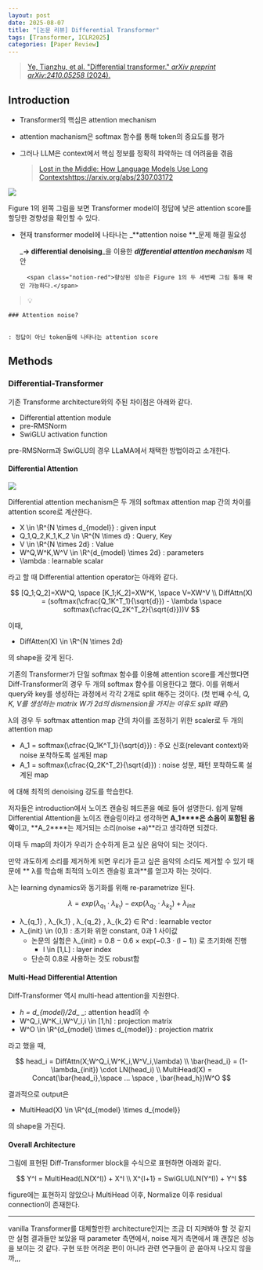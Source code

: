 ```yaml
---
layout: post
date: 2025-08-07
title: "[논문 리뷰] Differential Transformer"
tags: [Transformer, ICLR2025]
categories: [Paper Review]
---
```


> [Ye, Tianzhu, et al. "Differential transformer." ](https://arxiv.org/abs/2410.05258)[_arXiv preprint arXiv:2410.05258_](https://arxiv.org/abs/2410.05258)[ (2024).](https://arxiv.org/abs/2410.05258)



## Introduction

- Transformer의 핵심은 attention mechanism
- attention machanism은 softmax 함수를 통해 token의 중요도를 평가
- 그러나 LLM은 context에서 핵심 정보를 정확히 파악하는 데 어려움을 겪음

	> [Lost in the Middle: How Language Models Use Long Contextshttps://arxiv.org/abs/2307.03172](https://arxiv.org/abs/2307.03172)


![](https://prod-files-secure.s3.us-west-2.amazonaws.com/542b861c-36a8-4051-84e5-8804b6728dba/9083ea56-691a-4752-ae26-47f403431ac8/image.png?X-Amz-Algorithm=AWS4-HMAC-SHA256&X-Amz-Content-Sha256=UNSIGNED-PAYLOAD&X-Amz-Credential=ASIAZI2LB466RBLDZS5N%2F20250921%2Fus-west-2%2Fs3%2Faws4_request&X-Amz-Date=20250921T210104Z&X-Amz-Expires=3600&X-Amz-Security-Token=IQoJb3JpZ2luX2VjEJL%2F%2F%2F%2F%2F%2F%2F%2F%2F%2FwEaCXVzLXdlc3QtMiJHMEUCIQC%2BcRJjZM7FCjryn6Q1%2BVudr6yal3Mr1uD2tz6RvJWN%2BwIgUy0vU8t3zDVsKTTd3fLYEacRnC%2BcYPl4PCPUhwYJHFgq%2FwMIGhAAGgw2Mzc0MjMxODM4MDUiDB2tFdIqny8DvUgsHyrcA%2BsAYoGPd3wTBh9NmxLs9UR6iYtDJECoFHFrVaQ52Y%2FS0U%2FJypw%2BncZGme%2F2uSRQUTEfvbB9EvnJpemCPQgfgQnZzMtFbTKGfiqtnz%2BPOvyShy1%2Bb2LTgr4c1kKiJzpLe4H2CfTcZDBZD3vYKEvKg59cxZjVKxNJeur2DamiU3Pe7LZeTf7D14OAbR4Hpy5kWX%2BTEpziAlOZHP3tM%2F8lkMe7mwMPFG9Tni9s04JuEO867j5m1SJ96jsSOHamNOawMzqirTHY4u25kTKgfmfpGBVmaD%2Fs998xmTOemrUIj7ydDCQhE%2B5ASF0WtdLXo2IFP9qoXEEiM%2F%2FXoijSMjYM1%2FaV9fx74BsRgYnH3PDgmswYVYzU76RcVuSoPQiUvQM7MnGI2qvcOvyqy5k6fZfgmKIUoVAFCM9pvbC%2FWWM0pZFo2u7M96roCUHh%2FxBfjcgkHQkF4bETiMlWa8ksGIu7cfxylWoNGfNuz4McA%2FeT3396SNaKnSPqu%2BzWdCdGIzwNU2DgdlUtAoevuFaanOaWpypsBBC74Qa%2B0wGkKhEPtjLcY6ulC6xtSmnDSfRh9VwJawUU7YyCFB4LEoKk5pKE9qvtsDGjBgf%2F9xOkpmOxTO7oUeaTWDj%2FRVvrrALmMOvpwMYGOqUB7xekHxqZ32zYWy9lfc3VWbUiWscfFF3jBcjEZHR1cZc4oc6G%2FtZu95zqBHPHeDKa1D0IsglqPy44mt9OnASC%2BrYQbfhw0kQu7HW9qqA7zXC4my%2BERscDEfhu6hZkrZwtA9POpiAuumVqDB%2FjTSQdF16QGqMVghomyN%2F27w%2Be7VHjDafRxWEGhgPYsFCPDo2EVFjo%2BscRYVxb1Rm4DkZrjFKNaZEX&X-Amz-Signature=7018910db8c3efa249393d4ee9b7b2aabc296948f76c92674f1f81f55460468b&X-Amz-SignedHeaders=host&x-amz-checksum-mode=ENABLED&x-id=GetObject)


Figure 1의 왼쪽 그림을 보면 Transformer model이 정답에 낮은 attention score를 할당한 경향성을 확인할 수 있다.

- 현재 transformer model에 나타나는 _**attention noise **_문제 해결 필요성

	_**→ differential denoising**_을 이용한 _**differential attention mechanism**_ 제안


		<span class="notion-red">향상된 성능은 Figure 1의 두 세번째 그림 통해 확인 가능하다.</span>


> 💡 


	### Attention noise?


	: 정답이 아닌 token들에 나타나는 attention score



## Methods



### Differential-Transformer


기존 Transforme architecture와의 주된 차이점은 아래와 같다.

- Differential attention module
- pre-RMSNorm
- SwiGLU activation function

pre-RMSNorm과 SwiGLU의 경우 LLaMA에서 채택한 방법이라고 소개한다.



#### Differential Attention


![](https://prod-files-secure.s3.us-west-2.amazonaws.com/542b861c-36a8-4051-84e5-8804b6728dba/116d70b2-1963-4810-9167-f4c7d8a06e8f/image.png?X-Amz-Algorithm=AWS4-HMAC-SHA256&X-Amz-Content-Sha256=UNSIGNED-PAYLOAD&X-Amz-Credential=ASIAZI2LB466RBLDZS5N%2F20250921%2Fus-west-2%2Fs3%2Faws4_request&X-Amz-Date=20250921T210104Z&X-Amz-Expires=3600&X-Amz-Security-Token=IQoJb3JpZ2luX2VjEJL%2F%2F%2F%2F%2F%2F%2F%2F%2F%2FwEaCXVzLXdlc3QtMiJHMEUCIQC%2BcRJjZM7FCjryn6Q1%2BVudr6yal3Mr1uD2tz6RvJWN%2BwIgUy0vU8t3zDVsKTTd3fLYEacRnC%2BcYPl4PCPUhwYJHFgq%2FwMIGhAAGgw2Mzc0MjMxODM4MDUiDB2tFdIqny8DvUgsHyrcA%2BsAYoGPd3wTBh9NmxLs9UR6iYtDJECoFHFrVaQ52Y%2FS0U%2FJypw%2BncZGme%2F2uSRQUTEfvbB9EvnJpemCPQgfgQnZzMtFbTKGfiqtnz%2BPOvyShy1%2Bb2LTgr4c1kKiJzpLe4H2CfTcZDBZD3vYKEvKg59cxZjVKxNJeur2DamiU3Pe7LZeTf7D14OAbR4Hpy5kWX%2BTEpziAlOZHP3tM%2F8lkMe7mwMPFG9Tni9s04JuEO867j5m1SJ96jsSOHamNOawMzqirTHY4u25kTKgfmfpGBVmaD%2Fs998xmTOemrUIj7ydDCQhE%2B5ASF0WtdLXo2IFP9qoXEEiM%2F%2FXoijSMjYM1%2FaV9fx74BsRgYnH3PDgmswYVYzU76RcVuSoPQiUvQM7MnGI2qvcOvyqy5k6fZfgmKIUoVAFCM9pvbC%2FWWM0pZFo2u7M96roCUHh%2FxBfjcgkHQkF4bETiMlWa8ksGIu7cfxylWoNGfNuz4McA%2FeT3396SNaKnSPqu%2BzWdCdGIzwNU2DgdlUtAoevuFaanOaWpypsBBC74Qa%2B0wGkKhEPtjLcY6ulC6xtSmnDSfRh9VwJawUU7YyCFB4LEoKk5pKE9qvtsDGjBgf%2F9xOkpmOxTO7oUeaTWDj%2FRVvrrALmMOvpwMYGOqUB7xekHxqZ32zYWy9lfc3VWbUiWscfFF3jBcjEZHR1cZc4oc6G%2FtZu95zqBHPHeDKa1D0IsglqPy44mt9OnASC%2BrYQbfhw0kQu7HW9qqA7zXC4my%2BERscDEfhu6hZkrZwtA9POpiAuumVqDB%2FjTSQdF16QGqMVghomyN%2F27w%2Be7VHjDafRxWEGhgPYsFCPDo2EVFjo%2BscRYVxb1Rm4DkZrjFKNaZEX&X-Amz-Signature=3ab96db8d5e2a436848cbb0aa43d223eef95e37cc6d0cedfd538a4a19a064b79&X-Amz-SignedHeaders=host&x-amz-checksum-mode=ENABLED&x-id=GetObject)


Differential attention mechanism은 두 개의 softmax attention map 간의 차이를 attention score로 계산한다.

- X \in \R^{N \times d\_{model}} : given input
- Q\_1,Q\_2,K\_1,K\_2 \in \R^{N \times d} : Query, Key
- V \in \R^{N \times 2d} : Value
- W^Q,W^K,W^V \in \R^{d\_{model} \times 2d} : parameters
- \lambda : learnable scalar

라고 할 때 Differential attention operator는 아래와 같다.


$$
[Q_1;Q_2]=XW^Q, \space [K_1;K_2]=XW^K, \space V=XW^V \\
DiffAttn(X) = (softmax(\cfrac{Q_1K^T_1}{\sqrt{d}}) - \lambda \space softmax(\cfrac{Q_2K^T_2}{\sqrt{d}}))V
$$


이때,

- DiffAtten(X) \in \R^{N \times 2d}

의 shape을 갖게 된다.


기존의 Transformer가 단일 softmax 함수를 이용해 attention score를 계산했다면 Diff-Transformer의 경우 두 개의 softmax 함수를 이용한다고 했다. 이를 위해서 query와 key를 생성하는 과정에서 각각 2개로 split 해주는 것이다. <span class="notion-red">(첫 번째 수식, </span><span class="notion-red">_Q, K, V를 생성하는 matrix W가 2d의 dismension을 가지는 이유도 split 때문_</span><span class="notion-red">)</span>


 λ의 경우 두 softmax attention map 간의 차이를 조정하기 위한 scaler로 두 개의 attention map

- A\_1 = softmax(\cfrac{Q\_1K^T\_1}{\sqrt{d}}) : 주요 신호(relevant context)와 noise 포착하도록 설계된 map
- A\_1 = softmax(\cfrac{Q\_2K^T\_2}{\sqrt{d}}) : noise 성분, 패턴 포착하도록 설계된 map 

에 대해 최적의 denoising 강도를 학습한다.


저자들은 introduction에서 노이즈 캔슬링 헤드폰을 예로 들어 설명한다. 쉽게 말해 Differential Attention을 노이즈 캔슬링이라고 생각하면 **A\_1****은 소음이 포함된 음악**이고, **A\_2****는 제거되는 소리(noise +a)**라고 생각하면 되겠다. 


이때 두 map의 차이가 우리가 순수하게 듣고 싶은 음악이 되는 것이다. 


만약 과도하게 소리를 제거하게 되면 우리가 듣고 싶은 음악의 소리도 제거할 수 있기 때문에 ** λ를 학습해 최적의 노이즈 캔슬링 효과**를 얻고자 하는 것이다.


λ는 learning dynamics와 동기화를 위해 re-parametrize 된다.


$$
\lambda = exp(\lambda_{q_1} \cdot \lambda_{k_1}) - exp(\lambda_{q_2} \cdot \lambda_{k_2}) + \lambda_{init}
$$

- λ\_{q\_1} , λ\_{k\_1} , λ\_{q\_2} , λ\_{k\_2} ∈ R^d : learnable vector
- λ\_{init} \in (0,1) : 초기화 위한 constant, 0과 1 사이값
	- 논문의 실험은 λ\_{init} = 0.8 − 0.6 × exp(−0.3 · (l − 1)) 로 초기화해 진행
		- l \in [1,L] : layer index
	- 단순히 0.8로 사용하는 것도 robust함


#### **Multi-Head Differential Attention**


Diff-Transformer 역시 multi-head attention을 지원한다.

- _h = d\_{model}/2d__ _: attention head의 수
- W^Q\_i,W^K\_i,W^V\_i,i \in [1,h] : projection matrix
- W^O \in \R^{d\_{model} \times d\_{model}} : projection matrix

라고 했을 때,


$$
head_i = DiffAttn(X;W^Q_i,W^K_i,W^V_i,\lambda) \\
\bar{head_i} = (1-\lambda_{init}) \cdot LN(head_i) \\
MultiHead(X) = Concat(\bar{head_i},\space ... \space , \bar{head_h})W^O
$$


결과적으로 output은

- MultiHead(X) \in \R^{d\_{model} \times d\_{model}}

의 shape을 가진다.



#### Overall Architecture


그림에 표현된 Diff-Transformer block을 수식으로 표현하면 아래와 같다.


$$
Y^l = MultiHead(LN(X^l)) + X^l \\
X^{l+1} = SwiGLU(LN(Y^l)) + Y^l
$$


figure에는 표현하지 않았으나 MultiHead 이후, Normalize 이후 residual connection이 존재한다.


---


vanilla Transformer를 대체할만한 architecture인지는 조금 더 지켜봐야 할 것 같지만 실험 결과들만 보았을 때 parameter 측면에서, noise 제거 측면에서 꽤 괜찮은 성능을 보이는 것 같다. 구현 또한 어려운 편이 아니라 관련 연구들이 곧 쏟아져 나오지 않을까,,,

